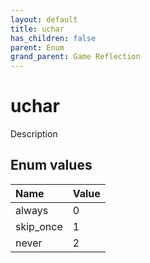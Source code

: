```yaml
---
layout: default
title: uchar
has_children: false
parent: Enum
grand_parent: Game Reflection
---
```

# uchar
Description 

## Enum values

| Name | Value |
|:----------|:--------------|
| always | 0 |
| skip_once | 1 |
| never | 2 |


